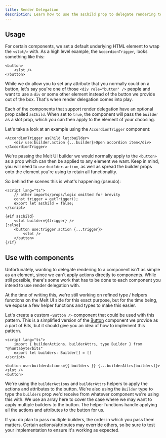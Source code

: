 ```yaml
---
title: Render Delegation
description: Learn how to use the asChild prop to delegate rendering to a child element.
---
```


## Usage

For certain components, we set a default underlying HTML element to wrap the `<slot/>` with. As a high level example, the `AccordionTrigger`, looks something like this:

```svelte
<button>
	<slot />
</button>
```

While we do allow you to set any attribute that you normally could on a button, let's say you're one of those `<div role="button" />` people and want to use a `div` or some other element instead of the button we provide out of the box. That's when render delegation comes into play.

Each of the components that support render delegation have an optional prop called `asChild`. When set to `true`, the component will pass the `builder` as a slot prop, which you can then apply to the element of your choosing.

Let's take a look at an example using the `AccordionTrigger` component:

```svelte
<AccordionTrigger asChild let:builder>
	<div use:builder.action {...builder}>Open accordion item</div>
</AccordionTrigger>
```

We're passing the Melt UI builder we would normally apply to the `<button>` as a prop which can then be applied to any element we want. Keep in mind, you will need to `use:builder.action`, as well as spread the builder props onto the element you're using to retain all functionality.

So behind the scenes this is what's happening (pseudo):

```svelte
<script lang="ts">
	// other imports/props/logic omitted for brevity
	const trigger = getTrigger();
	export let asChild = false;
</script>

{#if asChild}
	<slot builder={$trigger} />
{:else}
	<button use:trigger.action {...trigger}>
		<slot />
	</button>
{/if}
```

## Use with components

Unfortunately, wanting to delegate rendering to a component isn't as simple as an element, since we can't apply actions directly to components. While still possible, there's some work that has to be done to each component you intend to use render delegation with.

At the time of writing this, we're still working on refined type / helpers functions on the Melt UI side for this exact purpose, but for the time being, we expose a few helper functions and types to make this easier.

Let's create a custom `<Button />` component that could be used with this pattern. This is a simplified version of the [Button](/docs/components/button) component we provide as a part of Bits, but it should give you an idea of how to implement this pattern.

```svelte
<script lang="ts">
	import { builderActions, builderAttrs, type Builder } from "@huntabyte/bits"
	export let builders: Builder[] = []
</script>

<button use:builderActions={{ builders }} {...builderAttrs(builders)}>
<slot />
<button>
```

We're using the `builderActions` and `builderAttrs` helpers to apply the actions and attributes to the button. We're also using the `Builder` type to type the `builders` prop we'd receive from whatever component we're using this with. We use an array here to cover the case where we may want to apply multiple builders to the button. The helper functions handle applying all the actions and attributes to the button for us.

If you do plan to pass multiple builders, the order in which you pass them matters. Certain actions/attributes may override others, so be sure to test your implementation to ensure it's working as expected.
